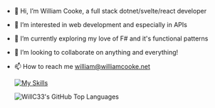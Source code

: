 - 👋 Hi, I’m William Cooke, a full stack dotnet/svelte/react developer
- 👀 I’m interested in web development and especially in APIs 
- 🌱 I’m currently exploring my love of F# and it's functional patterns
- 💞️ I’m looking to collaborate on anything and everything!
- 📫 How to reach me william@williamcooke.net

  [![My Skills](https://skillicons.dev/icons?i=fs,cs,dotnet,svelte,react,js,html,css,azure,github)](https://skillicons.dev)

  ![WillC33's GitHub Top Languages](https://github-readme-stats.vercel.app/api/top-langs/?username=WillC33&layout=donut&theme=synthwave&langs_count=8)

<!---
WillC33/WillC33 is a ✨ special ✨ repository because its `README.md` (this file) appears on your GitHub profile.
You can click the Preview link to take a look at your changes.
--->
